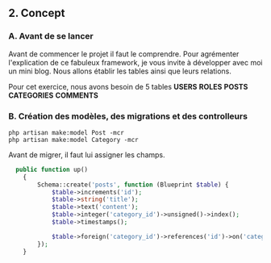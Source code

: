 ## 2. Concept
### A. Avant de se lancer
Avant de commencer le projet il faut le comprendre. Pour agrémenter l'explication de ce fabuleux framework, je vous 
invite à développer avec moi un mini blog. Nous allons établir les tables ainsi que leurs relations.

Pour cet exercice, nous avons besoin de 5 tables
**USERS**
**ROLES**
**POSTS**
**CATEGORIES**
**COMMENTS**

### B. Création des modèles, des migrations et des controlleurs
```
php artisan make:model Post -mcr
php artisan make:model Category -mcr
```

Avant de migrer, il faut lui assigner les champs. 
```php
  public function up()
    {
        Schema::create('posts', function (Blueprint $table) {
            $table->increments('id');
            $table->string('title');
            $table->text('content');
            $table->integer('category_id')->unsigned()->index();
            $table->timestamps();

            $table->foreign('category_id')->references('id')->on('categories');
        });
    }

```

